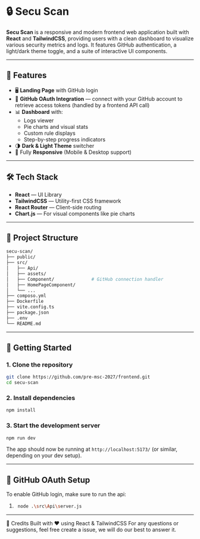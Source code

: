 # 🔒 Secu Scan

**Secu Scan** is a responsive and modern frontend web application built with **React** and **TailwindCSS**, providing users with a clean dashboard to visualize various security metrics and logs. It features GitHub authentication, a light/dark theme toggle, and a suite of interactive UI components.

---

## 🚀 Features

- 🖥️ **Landing Page** with GitHub login
- 🔐 **GitHub OAuth Integration** — connect with your GitHub account to retrieve access tokens (handled by a frontend API call)
- 📊 **Dashboard** with:
  - Logs viewer
  - Pie charts and visual stats
  - Custom rule displays
  - Step-by-step progress indicators
- 🌗 **Dark & Light Theme** switcher
- 📱 Fully **Responsive** (Mobile & Desktop support)

---

## 🛠️ Tech Stack

- **React** — UI Library
- **TailwindCSS** — Utility-first CSS framework
- **React Router** — Client-side routing
- **Chart.js** — For visual components like pie charts

---

## 🔧 Project Structure

```bash
secu-scan/
├── public/
├── src/
│   ├── Api/
│   ├── assets/
│   ├── Component/              # GitHub connection handler
│   ├── HomePageComponent/
│   └── ...
├── composo.yml
├── Dockerfile
├── vite.config.ts
├── package.json
├── .env
└── README.md
````

---

## 🧪 Getting Started

### 1. Clone the repository

```bash
git clone https://github.com/pre-msc-2027/frontend.git
cd secu-scan
```

### 2. Install dependencies

```bash
npm install
```

### 3. Start the development server

```bash
npm run dev
```

The app should now be running at `http://localhost:5173/` (or similar, depending on your dev setup).

---

## 🧩 GitHub OAuth Setup

To enable GitHub login, make sure to run the api:

1. ```bash
    node .\src\Api\server.js
    ```

---

🙌 Credits
Built with ❤️ using React & TailwindCSS
For any questions or suggestions, feel free create a issue, we will do our best to answer it.    
